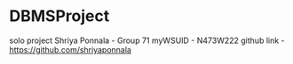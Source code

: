 # DBMSProject
  solo project
  Shriya Ponnala - Group 71
  myWSUID - N473W222
  github link - https://github.com/shriyaponnala
